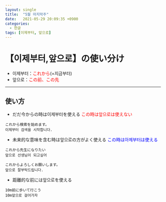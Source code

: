 ```yaml
---
layout: single
title:  "5월 마지막주"
date:   2021-05-29 20:09:35 +0900
categories: 
  - 한글
tags: [이제부터, 앞으로]
---
```

# 【이제부터,앞으로】の使い分け

 * 이제부터：<font color="red">これから</font>(=지금부터)
 * 앞으로：<font color="red">この前、この先</font>

---
  
## 使い方

* だだ今からの時は이제부터を使える
<font color="red">この時は앞으로は使えない</font>

``` 
これから検索を始めます。
이제부터 검색을 시작합니다.
```

* 未来的な意味を含む時は앞으로の方がよく使える
<font color="blue">この時は아제부터は使える</font>

``` 
これから先生になりたい
앞으로 선생님이 되고싶어

これからよろしくお願いします。
앞으로 잘부탁드립니다.
```
* 距離的な前には앞으로を使える

``` 
10m前に歩いて行こう
10m앞으로 걸어가자
```